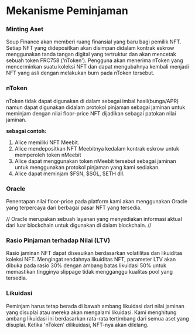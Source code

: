 # Mekanisme Peminjaman

### Minting Aset

Soup Finance akan memberi ruang finansial yang baru bagi pemilik NFT. Setiap NFT yang didepositkan akan disimpan didalam kontrak eskrow menggunakan tanda tangan digital yang tertruktur dan akan mencetak sebuah token FRC758 ('nToken'). Pengguna akan menerima nToken yang mencerminkan suatu koleksi NFT dan dapat mengubahnya kembali menjadi NFT yang asli dengan melakukan burn pada nToken tersebut.

### nToken

nToken tidak dapat digunakan di dalam sebagai imbal hasil(bunga/APR) namun dapat digunakan didalam protokol pinjaman sebagai jaminan untuk meminjam dengan nilai floor-price NFT dijadikan sebagai patokan nilai jaminan.

**sebagai contoh:**

1. Alice memiliki NFT Meebit.
2. Alice mendepositkan NFT Meebitnya kedalam kontrak eskrow untuk memperoleh token nMeebit
3. Alice dapat menggunakan token nMeebit tersebut sebagai jaminan untuk menggunakan protokol pinjaman yang kami sediakan.
4. Alice dapat meminjam $FSN, $SOL, $ETH dll.

### Oracle

Penentapan nilai floor-price pada platform kami akan menggunakan Oracle yang terpercaya dari berbagai pasar NFT yang tersedia.

// Oracle merupakan sebuah layanan yang menyediakan informasi aktual dari luar blockchain untuk digunakan di dalam blockchain. //

### Rasio Pinjaman terhadap Nilai (LTV)

Rasio jaminan NFT dapat disesuikan berdasarkan volatilitas dan likuiditas koleksi NFT. Mengingat rendahnya likuiditas NFT, parameter LTV akan dibuka pada rasio 30% dengan ambang batas likuidasi 50% untuk memastikan tingginya slippage tidak mengganggu kualitas pool yang tersedia.

### Likuidasi

Peminjam harus tetap berada di bawah ambang likuidasi dari nilai jaminan yang disuplai atau mereka akan mengalami likuidasi. Kami menghitung ambang likuidasi ini berdasarkan rata-rata tertimbang dari semua aset yang disuplai. Ketika 'nToken' dilikuidasi, NFT-nya akan dilelang.
